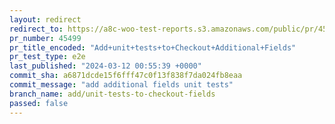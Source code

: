 ```yaml
---
layout: redirect
redirect_to: https://a8c-woo-test-reports.s3.amazonaws.com/public/pr/45499/e2e/index.html
pr_number: 45499
pr_title_encoded: "Add+unit+tests+to+Checkout+Additional+Fields"
pr_test_type: e2e
last_published: "2024-03-12 00:55:39 +0000"
commit_sha: a6871dcde15f6fff47c0f13f838f7da024fb8eaa
commit_message: "add additional fields unit tests"
branch_name: add/unit-tests-to-checkout-fields
passed: false
---
```

